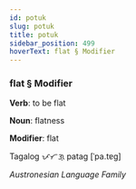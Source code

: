 ```yaml
---
id: potuk
slug: potuk
title: potuk
sidebar_position: 499
hoverText: flat § Modifier
---
```


### flat § Modifier

**Verb**: to be flat

**Noun**: flatness

**Modifier**: flat

Tagalog ᜉᜆᜄ᜔ patag [ˈpa.tɐɡ]

*Austronesian Language Family*